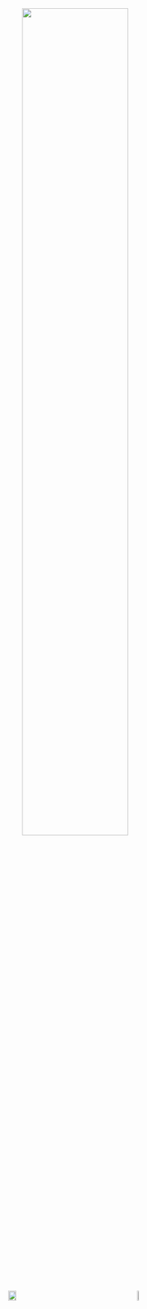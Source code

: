<div align="center" style="text-align:center">
    <a href="#">
        <img width="65%" src="https://github-readme-streak-stats.herokuapp.com/?user=Elesdes&theme=github_dark_dimmed&background=0000&hide_border=true">
    </a>
    <div style="display: flex; justify-content: center; align-items: flex-start; margin-top: 20px;">
        <a href="#" style="flex: 1">
            <img width="25%" src="https://github-readme-stats.vercel.app/api/top-langs/?username=Elesdes&size_weight=0.5&count_weight=0.5&hide=Jupyter%20Notebook,HTML,JavaScript,css,Makefile,CMAKE,SCSS&theme=github_dark_dimmed" />
        </a>
        <a href="#" style="flex: 1">
            <img width="10%" src="https://github-profile-trophy.vercel.app/?username=Elesdes&theme=algolia&rank=-C,-B,-?&column=1" />
        </a>
    </div>
</div>

